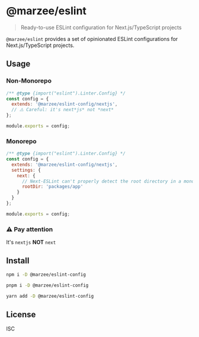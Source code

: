 # @marzee/eslint

> Ready-to-use ESLint configuration for Next.js/TypeScript projects

`@marzee/eslint` provides a set of opinionated ESLint configurations for Next.js/TypeScript projects.

## Usage

### Non-Monorepo

```js
/** @type {import("eslint").Linter.Config} */
const config = {
  extends: '@marzee/eslint-config/nextjs',
  // ⚠️ Careful: it's next*js* not *next*
};

module.exports = config;
```

### Monorepo

```js
/** @type {import("eslint").Linter.Config} */
const config = {
  extends: '@marzee/eslint-config/nextjs',
  settings: {
    next: {
      // Next-ESLint can't properly detect the root directory in a monorepo
      rootDir: 'packages/app' 
    }
  }
};

module.exports = config;
```

### ⚠️ Pay attention

It's  `nextjs` **NOT** `next`

## Install

```sh
npm i -D @marzee/eslint-config
```

```sh
pnpm i -D @marzee/eslint-config
```

```sh
yarn add -D @marzee/eslint-config
```

## License

ISC

